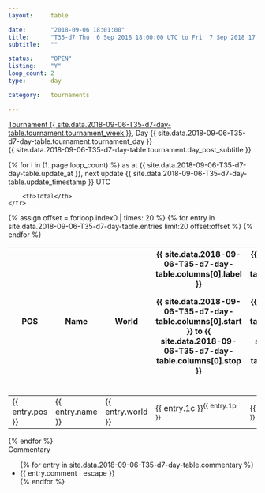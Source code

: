 ```yaml
---
layout: 	table

date: 		"2018-09-06 18:01:00"
title: 		"T35-d7 Thu  6 Sep 2018 18:00:00 UTC to Fri  7 Sep 2018 17:59:59 UTC"
subtitle: 	""

status:     "OPEN"
listing:    "Y"
loop_count: 2
type:       day

category: 	tournaments

---
```

<div class="table_header">
    <span class="table_title">
        <a href="{{ site.data.2018-09-06-T35-d7-day-table.tournament.week_results_table_url }}">
        Tournament {{ site.data.2018-09-06-T35-d7-day-table.tournament.tournament_week }}</a>, Day {{ site.data.2018-09-06-T35-d7-day-table.tournament.tournament_day }}
    </span><br>
    <span class="table_subtitle">
        {{ site.data.2018-09-06-T35-d7-day-table.tournament.day_post_subtitle }}
    </span>  
</div>

{% for i in (1..page.loop_count) %}
<span class="table_nextupdate">as at {{ site.data.2018-09-06-T35-d7-day-table.update_at }}, next update {{ site.data.2018-09-06-T35-d7-day-table.update_timestamp }} UTC</span> 
<table class="day_table">
  <colgroup>
    <col style="width:18px">
    <col style="width:55px">
    <col style="width:55px">
    <col style="width:12px">
    <col style="width:12px">
    <col style="width:12px">
    <col style="width:12px">
    <col style="width:12px">
    <col style="width:12px">
    <col style="width:12px">
    <col style="width:12px">
    <col style="width:12px">
    <col style="width:12px">
    <col style="width:12px">
    <col style="width:12px">
    <col style="width:12px">
    <col style="width:12px">
    <col style="width:12px">
    <col style="width:12px">
    <col style="width:12px">
    <col style="width:12px">
    <col style="width:12px">
    <col style="width:12px">
    <col style="width:12px">
    <col style="width:12px">
    <col style="width:12px">
    <col style="width:12px">
    <col style="width:18px">
  </colgroup>  
  <thead>
    <tr>
        <th>POS</th>
        <th class="AlignLeft">Name</th>
        <th class="AlignLeft">World</th>

<th><div class="label">{{ site.data.2018-09-06-T35-d7-day-table.columns[0].label }}<p class="onhover">{{ site.data.2018-09-06-T35-d7-day-table.columns[0].start }} to {{ site.data.2018-09-06-T35-d7-day-table.columns[0].stop }}</p></div>​</th>
<th><div class="label">{{ site.data.2018-09-06-T35-d7-day-table.columns[1].label }}<p class="onhover">{{ site.data.2018-09-06-T35-d7-day-table.columns[1].start }} to {{ site.data.2018-09-06-T35-d7-day-table.columns[1].stop }}</p></div>​</th>
<th><div class="label">{{ site.data.2018-09-06-T35-d7-day-table.columns[2].label }}<p class="onhover">{{ site.data.2018-09-06-T35-d7-day-table.columns[2].start }} to {{ site.data.2018-09-06-T35-d7-day-table.columns[2].stop }}</p></div>​</th>
<th><div class="label">{{ site.data.2018-09-06-T35-d7-day-table.columns[3].label }}<p class="onhover">{{ site.data.2018-09-06-T35-d7-day-table.columns[3].start }} to {{ site.data.2018-09-06-T35-d7-day-table.columns[3].stop }}</p></div>​</th>
<th><div class="label">{{ site.data.2018-09-06-T35-d7-day-table.columns[4].label }}<p class="onhover">{{ site.data.2018-09-06-T35-d7-day-table.columns[4].start }} to {{ site.data.2018-09-06-T35-d7-day-table.columns[4].stop }}</p></div>​</th>
<th><div class="label">{{ site.data.2018-09-06-T35-d7-day-table.columns[5].label }}<p class="onhover">{{ site.data.2018-09-06-T35-d7-day-table.columns[5].start }} to {{ site.data.2018-09-06-T35-d7-day-table.columns[5].stop }}</p></div>​</th>
<th><div class="label">{{ site.data.2018-09-06-T35-d7-day-table.columns[6].label }}<p class="onhover">{{ site.data.2018-09-06-T35-d7-day-table.columns[6].start }} to {{ site.data.2018-09-06-T35-d7-day-table.columns[6].stop }}</p></div>​</th>
<th><div class="label">{{ site.data.2018-09-06-T35-d7-day-table.columns[7].label }}<p class="onhover">{{ site.data.2018-09-06-T35-d7-day-table.columns[7].start }} to {{ site.data.2018-09-06-T35-d7-day-table.columns[7].stop }}</p></div>​</th>
<th><div class="label">{{ site.data.2018-09-06-T35-d7-day-table.columns[8].label }}<p class="onhover">{{ site.data.2018-09-06-T35-d7-day-table.columns[8].start }} to {{ site.data.2018-09-06-T35-d7-day-table.columns[8].stop }}</p></div>​</th>
<th><div class="label">{{ site.data.2018-09-06-T35-d7-day-table.columns[9].label }}<p class="onhover">{{ site.data.2018-09-06-T35-d7-day-table.columns[9].start }} to {{ site.data.2018-09-06-T35-d7-day-table.columns[9].stop }}</p></div>​</th>
<th><div class="label">{{ site.data.2018-09-06-T35-d7-day-table.columns[10].label }}<p class="onhover">{{ site.data.2018-09-06-T35-d7-day-table.columns[10].start }} to {{ site.data.2018-09-06-T35-d7-day-table.columns[10].stop }}</p></div>​</th>

<th><div class="label">{{ site.data.2018-09-06-T35-d7-day-table.columns[11].label }}<p class="onhover">{{ site.data.2018-09-06-T35-d7-day-table.columns[11].start }} to {{ site.data.2018-09-06-T35-d7-day-table.columns[11].stop }}</p></div>​</th>
<th><div class="label">{{ site.data.2018-09-06-T35-d7-day-table.columns[12].label }}<p class="onhover">{{ site.data.2018-09-06-T35-d7-day-table.columns[12].start }} to {{ site.data.2018-09-06-T35-d7-day-table.columns[12].stop }}</p></div>​</th>
<th><div class="label">{{ site.data.2018-09-06-T35-d7-day-table.columns[13].label }}<p class="onhover">{{ site.data.2018-09-06-T35-d7-day-table.columns[13].start }} to {{ site.data.2018-09-06-T35-d7-day-table.columns[13].stop }}</p></div>​</th>
<th><div class="label">{{ site.data.2018-09-06-T35-d7-day-table.columns[14].label }}<p class="onhover">{{ site.data.2018-09-06-T35-d7-day-table.columns[14].start }} to {{ site.data.2018-09-06-T35-d7-day-table.columns[14].stop }}</p></div>​</th>
<th><div class="label">{{ site.data.2018-09-06-T35-d7-day-table.columns[15].label }}<p class="onhover">{{ site.data.2018-09-06-T35-d7-day-table.columns[15].start }} to {{ site.data.2018-09-06-T35-d7-day-table.columns[15].stop }}</p></div>​</th>
<th><div class="label">{{ site.data.2018-09-06-T35-d7-day-table.columns[16].label }}<p class="onhover">{{ site.data.2018-09-06-T35-d7-day-table.columns[16].start }} to {{ site.data.2018-09-06-T35-d7-day-table.columns[16].stop }}</p></div>​</th>
<th><div class="label">{{ site.data.2018-09-06-T35-d7-day-table.columns[17].label }}<p class="onhover">{{ site.data.2018-09-06-T35-d7-day-table.columns[17].start }} to {{ site.data.2018-09-06-T35-d7-day-table.columns[17].stop }}</p></div>​</th>
<th><div class="label">{{ site.data.2018-09-06-T35-d7-day-table.columns[18].label }}<p class="onhover">{{ site.data.2018-09-06-T35-d7-day-table.columns[18].start }} to {{ site.data.2018-09-06-T35-d7-day-table.columns[18].stop }}</p></div>​</th>
<th><div class="label">{{ site.data.2018-09-06-T35-d7-day-table.columns[19].label }}<p class="onhover">{{ site.data.2018-09-06-T35-d7-day-table.columns[19].start }} to {{ site.data.2018-09-06-T35-d7-day-table.columns[19].stop }}</p></div>​</th>
<th><div class="label">{{ site.data.2018-09-06-T35-d7-day-table.columns[20].label }}<p class="onhover">{{ site.data.2018-09-06-T35-d7-day-table.columns[20].start }} to {{ site.data.2018-09-06-T35-d7-day-table.columns[20].stop }}</p></div>​</th>

<th><div class="label">{{ site.data.2018-09-06-T35-d7-day-table.columns[21].label }}<p class="onhover">{{ site.data.2018-09-06-T35-d7-day-table.columns[21].start }} to {{ site.data.2018-09-06-T35-d7-day-table.columns[21].stop }}</p></div>​</th>
<th><div class="label">{{ site.data.2018-09-06-T35-d7-day-table.columns[22].label }}<p class="onhover">{{ site.data.2018-09-06-T35-d7-day-table.columns[22].start }} to {{ site.data.2018-09-06-T35-d7-day-table.columns[22].stop }}</p></div>​</th>
<th><div class="label">{{ site.data.2018-09-06-T35-d7-day-table.columns[23].label }}<p class="onhover">{{ site.data.2018-09-06-T35-d7-day-table.columns[23].start }} to {{ site.data.2018-09-06-T35-d7-day-table.columns[23].stop }}</p></div>​</th>

        <th>Total</th>
    </tr>
  </thead>
  {% assign offset = forloop.index0 | times: 20 %}
<tbody>
{% for entry in site.data.2018-09-06-T35-d7-day-table.entries limit:20 offset:offset %}
  <tr>
    <td class="pl{{ entry.pos }}">{{ entry.pos }}</td>
    <td class="AlignLeft">{{ entry.name }}</td>
    <td class="AlignLeft">{{ entry.world }}</td>
    <td class="pl{{ entry.1p }}">{{ entry.1c }}<sup>{{ entry.1p }}</sup></td>
    <td class="pl{{ entry.2p }}">{{ entry.2c }}<sup>{{ entry.2p }}</sup></td>
    <td class="pl{{ entry.3p }}">{{ entry.3c }}<sup>{{ entry.3p }}</sup></td>
    <td class="pl{{ entry.4p }}">{{ entry.4c }}<sup>{{ entry.4p }}</sup></td>
    <td class="pl{{ entry.5p }}">{{ entry.5c }}<sup>{{ entry.5p }}</sup></td>
    <td class="pl{{ entry.6p }}">{{ entry.6c }}<sup>{{ entry.6p }}</sup></td>
    <td class="pl{{ entry.7p }}">{{ entry.7c }}<sup>{{ entry.7p }}</sup></td>
    <td class="pl{{ entry.8p }}">{{ entry.8c }}<sup>{{ entry.8p }}</sup></td>
    <td class="pl{{ entry.9p }}">{{ entry.9c }}<sup>{{ entry.9p }}</sup></td>
    <td class="pl{{ entry.10p }}">{{ entry.10c }}<sup>{{ entry.10p }}</sup></td>
    <td class="pl{{ entry.11p }}">{{ entry.11c }}<sup>{{ entry.11p }}</sup></td>
    <td class="pl{{ entry.12p }}">{{ entry.12c }}<sup>{{ entry.12p }}</sup></td>
    <td class="pl{{ entry.13p }}">{{ entry.13c }}<sup>{{ entry.13p }}</sup></td>
    <td class="pl{{ entry.14p }}">{{ entry.14c }}<sup>{{ entry.14p }}</sup></td>
    <td class="pl{{ entry.15p }}">{{ entry.15c }}<sup>{{ entry.15p }}</sup></td>
    <td class="pl{{ entry.16p }}">{{ entry.16c }}<sup>{{ entry.16p }}</sup></td>
    <td class="pl{{ entry.17p }}">{{ entry.17c }}<sup>{{ entry.17p }}</sup></td>
    <td class="pl{{ entry.18p }}">{{ entry.18c }}<sup>{{ entry.18p }}</sup></td>
    <td class="pl{{ entry.19p }}">{{ entry.19c }}<sup>{{ entry.19p }}</sup></td>
    <td class="pl{{ entry.20p }}">{{ entry.20c }}<sup>{{ entry.20p }}</sup></td>
    <td class="pl{{ entry.21p }}">{{ entry.21c }}<sup>{{ entry.21p }}</sup></td>
    <td class="pl{{ entry.22p }}">{{ entry.22c }}<sup>{{ entry.22p }}</sup></td>
    <td class="pl{{ entry.23p }}">{{ entry.23c }}<sup>{{ entry.23p }}</sup></td>
    <td class="pl{{ entry.24p }}">{{ entry.24c }}<sup>{{ entry.24p }}</sup></td>
    <td>{{ entry.total }}</td>
  </tr>
{% endfor %}  
</tbody>
</table>
<div class="leaderboard"></div>
{% endfor %}

<div class="commentary">
  <span class="commentary_title">Commentary</span>
  <ul>
    {% for entry in site.data.2018-09-06-T35-d7-day-table.commentary %}
    <li class="commentary_list">{{ entry.comment | escape }}</li>
    {% endfor %}
  </ul>
</div>



